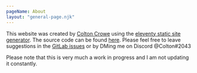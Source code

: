 ```yaml
---
pageName: About
layout: "general-page.njk"
---
```


This website was created by [Colton Crowe](https://gitlab.com/coltontcrowe) using the [eleventy static site generator](https://www.11ty.dev/).  The source code can be found [here](https://gitlab.com/coltontcrowe/kh2fm-rando-reports).  Please feel free to leave suggestions in the [GitLab issues](https://gitlab.com/coltontcrowe/kh2fm-rando-reports/-/issues) or by DMing me on Discord @Colton#2043

Please note that this is very much a work in progress and I am not updating it constantly.